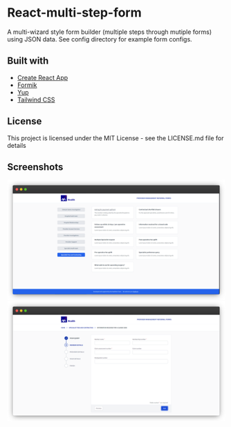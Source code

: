 # React-multi-step-form

A multi-wizard style form builder (multiple steps through mutiple forms) using JSON data. See config directory for example form configs.

## Built with

- [Create React App](https://create-react-app.dev/docs/adding-typescript/)
- [Formik](https://formik.org/)
- [Yup](https://www.npmjs.com/package/yup)
- [Tailwind CSS](https://tailwindcss.com/)

## License

This project is licensed under the MIT License - see the LICENSE.md file for details

## Screenshots

<img src='/public/images/screenshot1.png' />
<img src='/public/images/screenshot2.png' />
